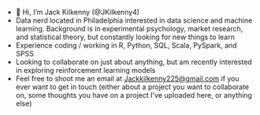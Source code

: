 - 👋  Hi, I’m Jack Kilkenny (@JKilkenny4)
- Data nerd located in Philadelphia interested in data science and machine learning. Background is in experimental psychology, market research, and statistical theory, but constantly looking for new things to learn
- Experience coding / working in R, Python, SQL, Scala, PySpark, and SPSS
- Looking to collaborate on just about anything, but am recently interested in exploring reinforcement learning models
- Feel free to shoot me an email at Jackkilkenny225@gmail.com if you ever want to get in touch (either about a project you want to collaborate on, some thoughts you have on a project I've uploaded here, or anything else)

